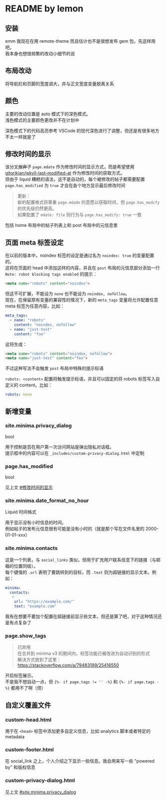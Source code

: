 # README by lemon

## 安装

emm 我现在在用 remote-theme 而且估计也不是很想发布 gem 包，先这样用吧。\
我本身也想很频繁的改动小细节的说

## 布局改动

将导航栏和页脚的宽度调大，并与正文宽度变量脱离关系

## 颜色

主要的改动位置是 auto 模式下的深色模式。\
浅色模式的主要颜色更改并不在计划中

深色模式下的代码高亮参考 VSCode 的现代深色进行了调整，但还是有很多地方不太一样就是了

## 修改时间的显示

该分叉~~放弃了~~ `page.mdate` 作为修改时间的显示方式，而是希望使用 [gjtorikian/jekyll-last-modified-at](https://github.com/gjtorikian/jekyll-last-modified-at) 作为修改时间的获取方式。\
但由于 liquid 糟糕的语法，这不是自动的，每个被修改的帖子都需要配置 `page.has_modified` 为 `true` 才会在各个地方显示最后修改时间

> 更新：\
> 新的配置格式将尊重 `page.mdade` 的意愿以获取时间，但 `page.has_modify` 的优先级仍然更高。\
> 如果配置了 `mdate: file` 则行为与 `page.has_modify: true` 一致

包括 home 布局中的帖子列表上和 post 布局中的元信息里

## 页面 meta 标签设定

在以前的版本中，noindex 标签的设定是通过名为 `noindex: true` 的变量配置的。\
这将在页面的 head 中添加这样的内容，并且在 `post` 布局的元信息部分添加一行 `Note: robot blocking tags enabled` 的提示：

```html
<meta name="robots" content="noindex">
```

但这不可扩展，不能设为 `none` 也不能设为 `noindex, nofollow`。\
现在，在保留原有变量的兼容性的情况下，新的 `meta_tags` 变量将允许配置任意 meta 标签为任意内容，比如：

```yaml
meta_tags:
  - name: "robots"
    content: "noindex, nofollow"
  - name: "just-test"
    content: "foo"
```

这将生成：

```html
<meta name="robots" content="noindex, nofollow">
<meta name="just-test" content="foo">
```

不过这种写法不会触发 `post` 布局中特殊的提示标语

`robots: <content>` 配置将触发提示标语，并且可以固定的将 robots 标签写入自定义的 content。比如：

```yaml
robots: none
```

## 新增变量

### site.minima.privacy_dialog

bool

用于控制是否在用户第一次访问网站是弹出隐私对话框。\
提示框中的内容可以在 `_includes/custom-privacy-dialog.html` 中定制

### page.has_modified

bool

见上文 [#修改时间的显示](#修改时间的显示)

### site.minima.date_format_no_hour

Liquid 时间格式

用于显示没有小时信息的时间。\
例如帖子的发布元信息很有可能是没有小时的（就是那个写在文件名里的 2000-01-01-xxx）

### site.minima.contacts

这是一个列表，与 `social_links` 类似，但用于扩充用户联系信息下的链接（与邮箱的位置同级）。\
每个键值的 `.url` 表明了要跳转到的目标，而 `.text` 则为超链接的显示文本。例如：

```yml
minima:
  contacts:
   -
    url: "https://example.com/"
    text: "example.com"
```

我有在想要不要加个配置在超链接前显示些文本，但还是算了吧，对于这种情况还是有点复杂了

### page.show_tags

> 已弃用\
> 在合并到 minima v3 的期间内，标签功能已被改进为自动识别的形式\
> 解决方式放到了这里：<https://stackoverflow.com/a/79483199/25416550>

开启标签展示。\
不是我不想自动一点，但 `{%- if page.tags != '' -%}` 和 `{%- if page.tags -%}` 都用不了啊（烦）

## 自定义覆盖文件

### custom-head.html

用于在 `<head>` 标签中添加更多自定义信息，比如 analytics 脚本或者特定的 metadata

### custom-footer.html

在 social_link 之上，个人介绍之下显示一些信息。我会用来写一些 "powered by" 和版权信息

### custom-privacy-dialog.html

见上文 [#site.minima.privacy_dialog](#siteminimaprivacy_dialog)
